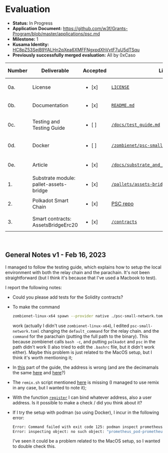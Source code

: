# Evaluation

- **Status:** In Progress
- **Application Document:** https://github.com/w3f/Grants-Program/blob/master/applications/psc.md
- **Milestone:** 1
- **Kusama Identity:** [HC8pZ53SejB9YALHn2qXea6XMFFNgxpdXhVvtF7uU5dTSqu](https://kusama.subscan.io/account/HC8pZ53SejB9YALHn2qXea6XMFFNgxpdXhVvtF7uU5dTSqu)
- **Previously successfully merged evaluation:** All by 0xCaso

| Number | Deliverable | Accepted | Link | Evaluation Notes |
| ------ | ----------- | -------- | ---- |----------------- |
| 0a. | License | <ul><li>[x] </li></ul> | [`LICENSE`](https://github.com/OmniBTC/PSC/blob/da10743ae93948b54c92e6779496bce3c4120a88/LICENSE) |  | 
| 0b. | Documentation | <ul><li>[x] </li></ul> | [`README.md`](https://github.com/OmniBTC/PSC/blob/da10743ae93948b54c92e6779496bce3c4120a88/README.md) |  |
| 0c. | Testing and Testing Guide | <ul><li>[ ] </li></ul> | [`/docs/test_guide.md`](https://github.com/OmniBTC/PSC/blob/da10743ae93948b54c92e6779496bce3c4120a88/docs/test_guide.md) | See **General Notes** |
| 0d. | Docker | <ul><li>[ ] </li></ul> | [`/zombienet/psc-small-network.toml`](https://github.com/OmniBTC/PSC/blob/da10743ae93948b54c92e6779496bce3c4120a88/zombienet/psc-small-network.toml) | See **General Notes** |
| 0e. | Article | <ul><li>[x] </li></ul> | [`/docs/substrate_and_evm_address_on_psc.md`](https://github.com/OmniBTC/PSC/blob/da10743ae93948b54c92e6779496bce3c4120a88/docs/substrate_and_evm_address_on_psc.md) |  |
| 1. | Substrate module: pallet-assets-bridge | <ul><li>[x] </li></ul> | [`/pallets/assets-bridge`](https://github.com/OmniBTC/PSC/tree/da10743ae93948b54c92e6779496bce3c4120a88/pallets/assets-bridge) |  |
| 2. | Polkadot Smart Chain | <ul><li>[x] </li></ul> | [PSC repo](https://github.com/OmniBTC/PSC/tree/da10743ae93948b54c92e6779496bce3c4120a88) |  |
| 3. | Smart contracts: AssetsBridgeErc20 | <ul><li>[x] </li></ul> | [`/contracts`](https://github.com/OmniBTC/PSC/blob/da10743ae93948b54c92e6779496bce3c4120a88/contracts) |  |

<br/>

## General Notes v1 - Feb 16, 2023
I managed to follow the testing guide, which explains how to setup the local environment with both the relay chain and the parachain.
It's not been straightforward (but I think it's because that I've used a Macbook to test).

I report the following notes:
- Could you please add tests for the Solidity contracts?
- To make the command 
  
    ```bash
    zombienet-linux-x64 spawn --provider native ./psc-small-network.toml
    ```
    work (actually I didn't use `zombienet-linux-x64`), I edited `psc-small-network.toml` changing the `default_command` for the relay chain. and the `command` for the parachain (putting the full path to the binary). This because zombienet calls `bash -c`, and putting `polkadot` and `psc` in the path didn't work (I also tried to edit the `.bashrc` file, but it didn't work either). Maybe this problem is just related to the MacOS setup, but I think it's worth mentioning it;
- In [this](https://github.com/OmniBTC/PSC/blob/da10743ae93948b54c92e6779496bce3c4120a88/docs/test_guide.md#24-transfer-dot-from-relaychain-to-parachain-by-dmp) part of the guide, the address is wrong (and are the decimamals the same [here](https://github.com/OmniBTC/PSC/blob/da10743ae93948b54c92e6779496bce3c4120a88/docs/test_guide.md#24-transfer-dot-from-relaychain-to-parachain-by-dmp) and [here](https://github.com/OmniBTC/PSC/blob/da10743ae93948b54c92e6779496bce3c4120a88/docs/test_guide.md#25-transfer-dot-from-parachain-to-relaychain-by-ump)?)
- The `remix.sh` script mentioned [here](https://github.com/OmniBTC/PSC/blob/da10743ae93948b54c92e6779496bce3c4120a88/docs/test_guide.md#421-connect-remix) is missing (I managed to use remix in any case, but I wanted to note it);
- With the function [`register`](https://github.com/OmniBTC/PSC/blob/da10743ae93948b54c92e6779496bce3c4120a88/docs/test_guide.md#43-bind-wasm-reserved0-and-erc20-reserved0) I can bind whatever address, also a user address. Is it possible to make a check / did you think about it?
- If I try the setup with podman (so using Docker), I incur in the following error:
  
    ```bash
    Error: Command failed with exit code 125: podman inspect prometheus_pod-prometheus --format json
    Error: inspecting object: no such object: "prometheus_pod-prometheus"
    ```
    I've seen it could be a problem related to the MacOS setup, so I wanted to double check this.